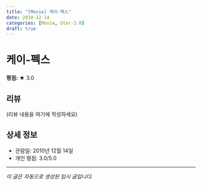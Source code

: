 ```yaml
---
title: "[Movie] 케이-펙스"
date: 2010-12-14
categories: [Movie, Star-3.0]
draft: true
---
```


# 케이-펙스

**평점:** ★ 3.0

## 리뷰

(리뷰 내용을 여기에 작성하세요)

## 상세 정보

- 관람일: 2010년 12월 14일
- 개인 평점: 3.0/5.0

---

*이 글은 자동으로 생성된 임시 글입니다.*
